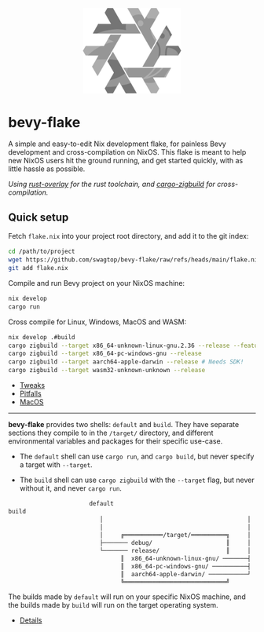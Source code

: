 <div align="center"> <img src="bevy-flake.svg" alt="bevy-flake" width="200"/> </div>

# bevy-flake

A simple and easy-to-edit Nix development flake,
for painless Bevy development and cross-compilation on NixOS.
This flake is meant to help new NixOS users hit the ground running,
and get started quickly, with as little hassle as possible.

*Using [rust-overlay][overlay] for the rust toolchain,
and [cargo-zigbuild][zigbuild] for cross-compilation.*

[overlay]: https://github.com/oxalica/rust-overlay/
[zigbuild]: https://github.com/rust-cross/cargo-zigbuild

## Quick setup
Fetch `flake.nix` into your project root directory, and add it to the git index:
```sh
cd /path/to/project
wget https://github.com/swagtop/bevy-flake/raw/refs/heads/main/flake.nix
git add flake.nix
```

Compile and run Bevy project on your NixOS machine:
```sh
nix develop
cargo run
```

Cross compile for Linux, Windows, MacOS and WASM:
```sh
nix develop .#build
cargo zigbuild --target x86_64-unknown-linux-gnu.2.36 --release --features bevy/wayland
cargo zigbuild --target x86_64-pc-windows-gnu --release
cargo zigbuild --target aarch64-apple-darwin --release # Needs SDK!
cargo zigbuild --target wasm32-unknown-unknown --release
```

- [Tweaks](docs/tweaks.md)
- [Pitfalls](docs/pitfalls.md)
- [MacOS](docs/macos.md)

---

**bevy-flake** provides two shells: `default` and `build`.
They have separate sections they compile to in the `/target/` directory, and
different environmental variables and packages for their specific use-case.

- The `default` shell can use `cargo run`, and `cargo build`,
  but never specify a target with `--target`.

- The `build` shell can use `cargo zigbuild` with the `--target`
  flag, but never without it, and never `cargo run`.

```
                       default                                    build
                          │                                         │
                          │                                         │
                          │     ╔═══════════/target/══════════╗     │
                          ├─────── debug/                     ║     │
                          └─────── release/                   ║     │
                                ║  x86_64-unknown-linux-gnu/ ───────┤
                                ║  x86_64-pc-windows-gnu/ ──────────┤
                                ║  aarch64-apple-darwin/ ───────────┘
                                ╚═════════════════════════════╝
```

The builds made by `default` will run on your specific NixOS machine, and the
builds made by `build` will run on the target operating system.

- [Details](docs/details.md)
